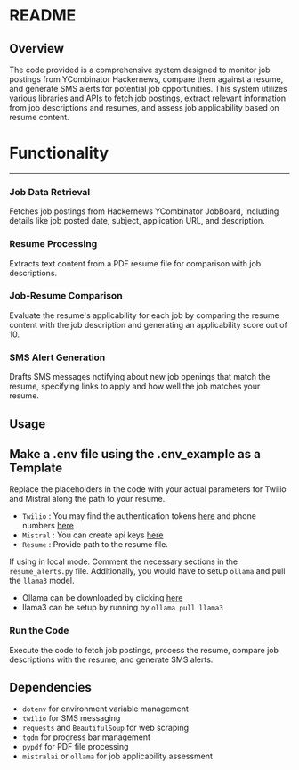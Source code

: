**README**
=====================================================

Overview
--------

The code provided is a comprehensive system designed to monitor job postings from YCombinator Hackernews, compare them against a resume, and generate SMS alerts for potential job opportunities. This system utilizes various libraries and APIs to fetch job postings, extract relevant information from job descriptions and resumes, and assess job applicability based on resume content.

# Functionality
-------------

### Job Data Retrieval

Fetches job postings from Hackernews YCombinator JobBoard, including details like job posted date, subject, application URL, and description.

### Resume Processing

Extracts text content from a PDF resume file for comparison with job descriptions.

### Job-Resume Comparison

Evaluate the resume's applicability for each job by comparing the resume content with the job description and generating an applicability score out of 10.

### SMS Alert Generation

Drafts SMS messages notifying about new job openings that match the resume, specifying links to apply and how well the job matches your resume.

Usage
-----
## Make a .env file using the .env_example as a Template
Replace the placeholders in the code with your actual parameters for Twilio and Mistral along the path to your resume.

- `Twilio` : You may find the authentication tokens [here](https://www.twilio.com/console/runtime/api-keys) and phone numbers [here](https://www.twilio.com/try-twilio)
- `Mistral` : You can create api keys [here](https://console.mistral.ai/api-keys/)
- `Resume` : Provide path to the resume file. 

If using in local mode. Comment the necessary sections in the `resume_alerts.py` file. Additionally, you would have to setup `ollama` and pull the `llama3` model.

- Ollama can be downloaded by clicking [here](https://ollama.com/download)
- llama3 can be setup by running by `ollama pull llama3`

### Run the Code

Execute the code to fetch job postings, process the resume, compare job descriptions with the resume, and generate SMS alerts.

Dependencies
------------

- `dotenv` for environment variable management
- `twilio` for SMS messaging
- `requests` and `BeautifulSoup` for web scraping
- `tqdm` for progress bar management
- `pypdf` for PDF file processing
- `mistralai` or `ollama` for job applicability assessment

